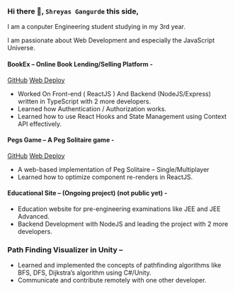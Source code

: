 ### Hi there 👋, `Shreyas Gangurde` this side, 

I am a conputer Engineering student studying in my 3rd year.

I am passionate about Web Development and especially the JavaScript Universe.

#### BookEx – Online Book Lending/Selling Platform -
[GitHub](https://github.com/morya-111) [Web Deploy](https://bookex.netlify.app/)
- Worked On Front-end ( ReactJS ) And Backend (NodeJS/Express) written in TypeScript with 2 more developers.
- Learned how Authentication / Authorization works.
- Learned how to use React Hooks and State Management using Context API effectively.
#### Pegs Game – A Peg Solitaire game - 
[GitHub]() [Web Deploy]()
- A web-based implementation of Peg Solitaire – Single/Multiplayer
- Learned how to optimize component re-renders in ReactJS.
#### Educational Site – (Ongoing project) (not public yet) -
- Education website for pre-engineering examinations like JEE and JEE Advanced.
- Backend Development with NodeJS and leading the project with 2 more developers.
### Path Finding Visualizer in Unity –
- Learned and implemented the concepts of pathfinding algorithms like BFS, DFS, Dijkstra’s algorithm using C#/Unity.
- Communicate and contribute remotely with one other developer.
<!--
**shreyasg-git/shreyasg-git** is a ✨ _special_ ✨ repository because its `README.md` (this file) appears on your GitHub profile.

Here are some ideas to get you started:

- 🔭 I’m currently working on ...
- 🌱 I’m currently learning ...
- 👯 I’m looking to collaborate on ...
- 🤔 I’m looking for help with ...
- 💬 Ask me about ...
- 📫 How to reach me: ...
- 😄 Pronouns: ...
- ⚡ Fun fact: ...
-->
